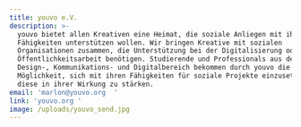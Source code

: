 ```yaml
---
title: youvo e.V.
description: >-
  youvo bietet allen Kreativen eine Heimat, die soziale Anliegen mit ihren
  Fähigkeiten unterstützen wollen. Wir bringen Kreative mit sozialen
  Organisationen zusammen, die Unterstützung bei der Digitalisierung oder
  Öffentlichkeitsarbeit benötigen. Studierende und Professionals aus dem
  Design-, Kommunikations- und Digitalbereich bekommen durch youvo die
  Möglichkeit, sich mit ihren Fähigkeiten für soziale Projekte einzusetzen und
  diese in ihrer Wirkung zu stärken.
email: 'marlon@youvo.org  '
link: 'youvo.org '
image: /uploads/youvo_send.jpg
---
```



